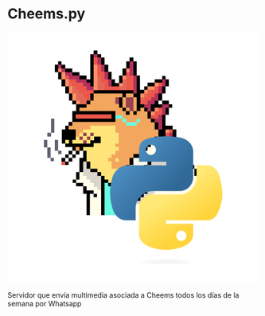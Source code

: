 # Cheems.py
!["Logo Cheems.py"](misc/logo.png)

Servidor que envía multimedia asociada a Cheems todos los días de la semana por Whatsapp
